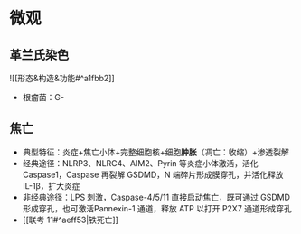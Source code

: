 # 微观
## 革兰氏染色
![[形态&构造&功能#^a1fbb2]]
- 根瘤菌：G-
## 焦亡
- 典型特征：炎症+焦亡小体+完整细胞核+细胞**肿胀**（凋亡：收缩）+渗透裂解
- 经典途径：NLRP3、NLRC4、AIM2、Pyrin 等炎症小体激活，活化 Caspase1，Caspase 再裂解 GSDMD，N 端碎片形成膜穿孔，并活化释放 IL-1β，扩大炎症
- 非经典途径：LPS 刺激，Caspase-4/5/11 直接启动焦亡，既可通过 GSDMD 形成穿孔，也可激活Pannexin-1 通道，释放 ATP 以打开 P2X7 通道形成穿孔
- [[联考 11#^aeff53|铁死亡]]